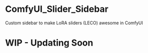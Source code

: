 # ComfyUI_Slider_Sidebar
Custom sidebar to make LoRA sliders (LECO) awesome in ComfyUI

# WIP - Updating Soon
